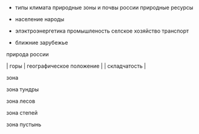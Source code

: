 

- типы климата природные зоны и почвы россии природные ресурсы

- население народы

- элэктроэнергетика промышленость селское хозяйство транспорт

- ближние зарубежье









природа россии


| горы   | географическое положение |  | складчатость |





зона 

зона тундры

зона лесов

зона степей


зона пустынь

